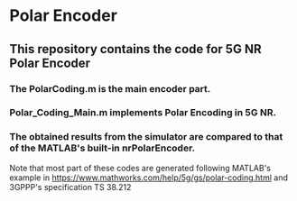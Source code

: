 # Polar Encoder

## This repository contains the code for 5G NR Polar Encoder


### The PolarCoding.m is the main encoder part.
### Polar_Coding_Main.m implements Polar Encoding in 5G NR. 
### The obtained results from the simulator are compared to that of the MATLAB's built-in nrPolarEncoder.


Note that most part of these codes are generated following MATLAB's example in https://www.mathworks.com/help/5g/gs/polar-coding.html and 3GPPP's specification TS 38.212
